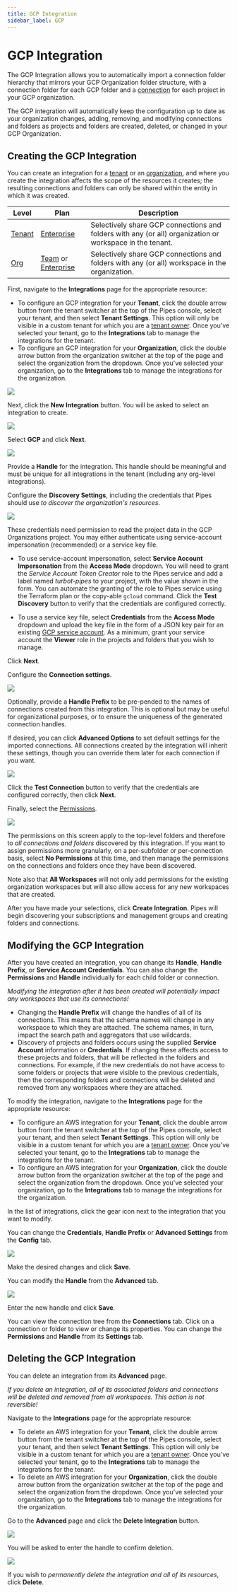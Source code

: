 ```yaml
---
title: GCP Integration
sidebar_label: GCP
---
```


# GCP Integration

The GCP Integration allows you to automatically import a connection folder hierarchy that mirrors your GCP Organization folder structure, with a connection folder for each GCP folder and a [connection](/pipes/docs/workspaces/connections) for each project in your GCP organization.

The GCP integration will automatically keep the configuration up to date as your organization changes, adding, removing, and modifying connections and folders as projects and folders are created, deleted, or changed in your GCP Organization.

## Creating the GCP Integration

You can create an integration for a [tenant](/pipes/docs/accounts/tenant/) or an [organization](/pipes/docs/accounts/org), and where you create the integration affects the scope of the resources it creates; the resulting connections and folders can only be shared within the entity in which it was created.

| Level                        | Plan                       | Description
|------------------------------|----------------------------|----------------
| [Tenant](/pipes/docs/accounts/tenant) | [Enterprise](/pipes/docs/accounts/tenant#enterprise-plan) | Selectively share GCP connections and folders with any (or all) organization or workspace in the tenant.
| [Org](/pipes/docs/accounts/org) | [Team](/pipes/docs/accounts/org#team-plan) or [Enterprise](/pipes/docs/accounts/tenant#enterprise-plan)  | Selectively share GCP connections and folders with any (or all) workspace in the organization.


First, navigate to the **Integrations** page for the appropriate resource:
- To configure an GCP integration for your **Tenant**, click the double arrow button from the tenant switcher at the top of the Pipes console, select your tenant, and then select **Tenant Settings**. This option will only be visible in a custom tenant for which you are a [tenant owner](/pipes/docs/accounts/tenant/people#tenant-roles).  Once you've selected your tenant, go to the **Integrations** tab to manage the integrations for the tenant.
- To configure an GCP integration for your **Organization**, click the double arrow button from the organization switcher at the top of the page and select the organization from the dropdown.  Once you've selected your organization, go to the **Integrations** tab to manage the integrations for the organization.


![](/images/docs/pipes/org-integrations-tab.png)

Next, click the **New Integration** button. You will be asked to select an integration to create.

![](/images/docs/pipes/org-integrations-new-gcp.png)

Select **GCP** and click **Next**.

![](/images/docs/pipes/org-integrations-gcp-handle.png)

Provide a **Handle** for the integration.  This handle should be meaningful and must be unique for all integrations in the tenant (including any org-level integrations).

Configure the **Discovery Settings**, including the credentials that Pipes should use *to discover the organization's resources*.  

![](/images/docs/pipes/org-integrations-gcp-discovery.png)

These credentials need permission to read the project data in the GCP Organizations project.  You may either authenticate using service-account impersonation (recommended) or a service key file.

- To use service-account impersonation, select **Service Account Impersonation** from the **Access Mode** dropdown. You will need to grant the _Service Account Token Creator_ role to the Pipes service and add a label named _turbot-pipes_ to your project, with the value shown in the form. You can automate the granting of the role to Pipes service using the Terraform plan or the copy-able `gcloud` command. Click the **Test Discovery** button to verify that the credentials are configured correctly.

- To use a service key file, select **Credentials** from the **Access Mode** dropdown and upload the key file in the form of a JSON key pair for an existing [GCP service account](https://console.cloud.google.com/apis/credentials/serviceaccountkey).  As a minimum, grant your service account the **Viewer** role in the projects and folders that you wish to manage.

Click **Next**.

Configure the **Connection settings**.

![](/images/docs/pipes/org-integrations-gcp-connection.png)

Optionally, provide a **Handle Prefix** to be pre-pended to the names of connections created from this integration. This is optional but may be useful for organizational purposes, or to ensure the uniqueness of the generated connection handles.

If desired, you can click **Advanced Options** to set default settings for the imported connections.  All connections created by the integration will inherit these settings, though you can override them later for each connection if you want.

![](/images/docs/pipes/org-integrations-gcp-setup-advanced.png)

Click the **Test Connection** button to verify that the credentials are configured correctly, then click **Next**.

Finally, select the [Permissions](/pipes/docs/accounts/tenant/connections#permissions). 

![](/images/docs/pipes/org-integrations-perms.png)

The permissions on this screen apply to the top-level folders and therefore to *all connections and folders* discovered by this integration.  If you want to assign permissions more granularly, on a per-subfolder or per-connection basis, select **No Permissions** at this time, and then manage the permissions on the connections and folders once they have been discovered.

Note also that **All Workspaces** will not only add permissions for the existing organization workspaces but will also allow access for any new workspaces that are created.

After you have made your selections, click **Create Integration**.  Pipes will begin discovering your subscriptions and management groups and creating folders and connections.

## Modifying the GCP Integration

After you have created an integration, you can change its **Handle**, **Handle Prefix**, or **Service Account Credentials**. You can also change the **Permissions** and **Handle** individually for each child folder or connection.

*Modifying the integration after it has been created will potentially impact any workspaces that use its connections!*
- Changing the **Handle Prefix** will change the handles of all of its connections.
This means that the schema names will change in any workspace to which they are attached.  The schema names, in turn, impact the search path and aggregators that use wildcards.
- Discovery of projects and folders occurs using the supplied **Service Account** information or **Credentials**.  If changing these affects access to these projects and folders, that will be reflected in the folders and connections. For example, if the new credentials do not have access to some folders or projects that were visible to the previous credentials, then the corresponding folders and connections will be deleted and removed from any workspaces where they are attached.

To modify the integration, navigate to the **Integrations** page for the appropriate resource:
- To configure an AWS integration for your **Tenant**, click the double arrow button from the tenant switcher at the top of the Pipes console, select your tenant, and then select **Tenant Settings**. This option will only be visible in a custom tenant for which you are a [tenant owner](/pipes/docs/accounts/tenant/people#tenant-roles).  Once you've selected your tenant, go to the **Integrations** tab to manage the integrations for the tenant.
- To configure an AWS integration for your **Organization**, click the double arrow button from the organization switcher at the top of the page and select the organization from the dropdown.  Once you've selected your organization, go to the **Integrations** tab to manage the integrations for the organization.

In the list of integrations, click the gear icon next to the integration that you want to modify.

You can change the **Credentials**, **Handle Prefix** or **Advanced Settings** from the **Config** tab. 

![](/images/docs/pipes/org-integrations-gcp-settings-config.png)

Make the desired changes and click **Save**.

You can modify the **Handle** from the **Advanced** tab.  

![](/images/docs/pipes/org-integrations-gcp-settings-advanced.png)

Enter the new handle and click **Save**.

You can view the connection tree from the **Connections** tab.  Click on a connection or folder to view or change its properties. You can change the **Permissions** and **Handle** from its **Settings** tab.


## Deleting the GCP Integration

You can delete an integration from its **Advanced** page.

*If you delete an integration, all of its associated folders and connections will be deleted and removed from all workspaces.  This action is not reversible!*

Navigate to the **Integrations** page for the appropriate resource:
- To delete an AWS integration for your **Tenant**, click the double arrow button from the tenant switcher at the top of the Pipes console, select your tenant, and then select **Tenant Settings**. This option will only be visible in a custom tenant for which you are a [tenant owner](/pipes/docs/accounts/tenant/people#tenant-roles).  Once you've selected your tenant, go to the **Integrations** tab to manage the integrations for the tenant.
- To delete an AWS integration for your **Organization**, click the double arrow button from the organization switcher at the top of the page and select the organization from the dropdown.  Once you've selected your organization, go to the **Integrations** tab to manage the integrations for the organization.

Go to the **Advanced** page and click the **Delete Integration** button. 

![](/images/docs/pipes/org-integrations-gcp-settings-advanced.png)

You will be asked to enter the handle to confirm deletion. 

![](/images/docs/pipes/org-integrations-gcp-delete-confirm.png)

If you wish to *permanently delete the integration and all of its resources*, click **Delete**.